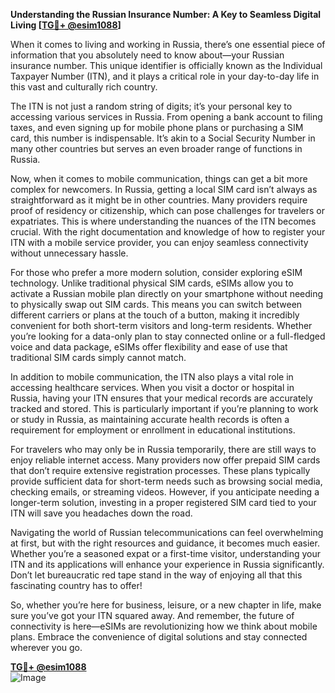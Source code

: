 **Understanding the Russian Insurance Number: A Key to Seamless Digital Living [[TG💪+ @esim1088](https://t.me/s/esim1088)]**

When it comes to living and working in Russia, there’s one essential piece of information that you absolutely need to know about—your Russian insurance number. This unique identifier is officially known as the Individual Taxpayer Number (ITN), and it plays a critical role in your day-to-day life in this vast and culturally rich country.

The ITN is not just a random string of digits; it’s your personal key to accessing various services in Russia. From opening a bank account to filing taxes, and even signing up for mobile phone plans or purchasing a SIM card, this number is indispensable. It’s akin to a Social Security Number in many other countries but serves an even broader range of functions in Russia.

Now, when it comes to mobile communication, things can get a bit more complex for newcomers. In Russia, getting a local SIM card isn’t always as straightforward as it might be in other countries. Many providers require proof of residency or citizenship, which can pose challenges for travelers or expatriates. This is where understanding the nuances of the ITN becomes crucial. With the right documentation and knowledge of how to register your ITN with a mobile service provider, you can enjoy seamless connectivity without unnecessary hassle.

For those who prefer a more modern solution, consider exploring eSIM technology. Unlike traditional physical SIM cards, eSIMs allow you to activate a Russian mobile plan directly on your smartphone without needing to physically swap out SIM cards. This means you can switch between different carriers or plans at the touch of a button, making it incredibly convenient for both short-term visitors and long-term residents. Whether you’re looking for a data-only plan to stay connected online or a full-fledged voice and data package, eSIMs offer flexibility and ease of use that traditional SIM cards simply cannot match.

In addition to mobile communication, the ITN also plays a vital role in accessing healthcare services. When you visit a doctor or hospital in Russia, having your ITN ensures that your medical records are accurately tracked and stored. This is particularly important if you’re planning to work or study in Russia, as maintaining accurate health records is often a requirement for employment or enrollment in educational institutions.

For travelers who may only be in Russia temporarily, there are still ways to enjoy reliable internet access. Many providers now offer prepaid SIM cards that don’t require extensive registration processes. These plans typically provide sufficient data for short-term needs such as browsing social media, checking emails, or streaming videos. However, if you anticipate needing a longer-term solution, investing in a proper registered SIM card tied to your ITN will save you headaches down the road.

Navigating the world of Russian telecommunications can feel overwhelming at first, but with the right resources and guidance, it becomes much easier. Whether you’re a seasoned expat or a first-time visitor, understanding your ITN and its applications will enhance your experience in Russia significantly. Don’t let bureaucratic red tape stand in the way of enjoying all that this fascinating country has to offer!

So, whether you’re here for business, leisure, or a new chapter in life, make sure you’ve got your ITN squared away. And remember, the future of connectivity is here—eSIMs are revolutionizing how we think about mobile plans. Embrace the convenience of digital solutions and stay connected wherever you go. 

**[TG💪+ @esim1088](https://t.me/s/esim1088)**  
![Image](https://i.postimg.cc/Y0z9fWf4/image.png)